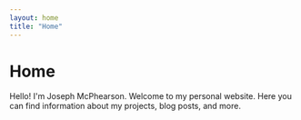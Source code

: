 ```yaml
---
layout: home
title: "Home"
---
```


# Home

Hello! I'm Joseph McPhearson. Welcome to my personal website. Here you can find information about my projects, blog posts, and more.